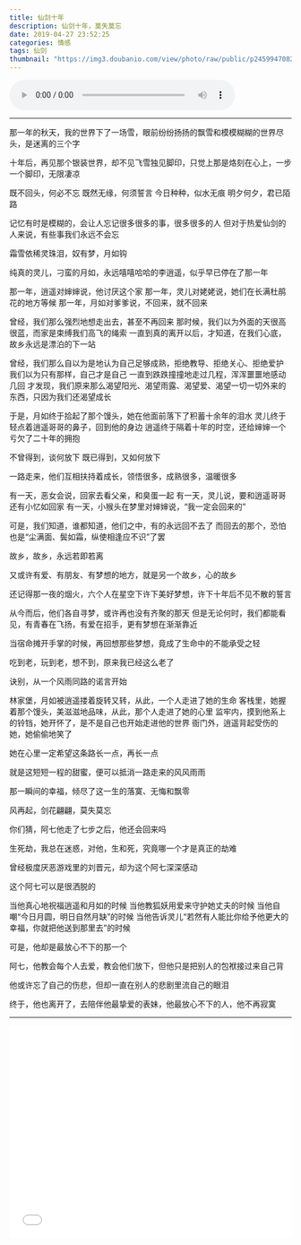 ```yaml
---
title: 仙剑十年
description: 仙剑十年，莫失莫忘
date: 2019-04-27 23:52:25
categories: 情感
tags: 仙剑
thumbnail: "https://img3.doubanio.com/view/photo/raw/public/p2459947082.jpg"
---
```


<audio autoplay controls="controls" style="width: 80%">
  <source  src="/audio/仙剑十年 .mp3">
</audio>

---

那一年的秋天，我的世界下了一场雪，眼前纷纷扬扬的飘雪和模模糊糊的世界尽头，是迷离的三个字

十年后，再见那个银装世界，却不见飞雪独见脚印，只觉上那是烙刻在心上，一步一个脚印，无限凄凉

既不回头，何必不忘
既然无缘，何须誓言
今日种种，似水无痕
明夕何夕，君已陌路

<!-- more -->

记忆有时是模糊的，会让人忘记很多很多的事，很多很多的人
但对于热爱仙剑的人来说，有些事我们永远不会忘

霜雪依稀灵珠泪，奴有梦，月如钩

纯真的灵儿，刁蛮的月如，永远嘻嘻哈哈的李逍遥，似乎早已停在了那一年

那一年，逍遥对婶婶说，他讨厌这个家
那一年，灵儿对姥姥说，她们在长满杜鹃花的地方等候
那一年，月如对爹爹说，不回来，就不回来

曾经，我们那么强烈地想走出去，甚至不再回来
那时候，我们以为外面的天很高很蓝，而家是束缚我们高飞的绳索
一直到真的离开以后，才知道，在我们心底，故乡永远是漂泊的下一站

曾经，我们那么自以为是地认为自己足够成熟，拒绝教导、拒绝关心、拒绝爱护
我们以为只有那样，自己才是自己
一直到跌跌撞撞地走过几程，浑浑噩噩地感动几回
才发现，我们原来那么渴望阳光、渴望雨露、渴望爱、渴望一切一切外来的东西，只因为我们还渴望成长

于是，月如终于拾起了那个馒头，她在他面前落下了积蓄十余年的泪水
灵儿终于轻点着逍遥哥哥的鼻子，回到他的身边
逍遥终于隔着十年的时空，还给婶婶一个亏欠了二十年的拥抱

不曾得到，谈何放下
既已得到，又如何放下

一路走来，他们互相扶持着成长，领悟很多，成熟很多，温暖很多

有一天，恶女会说，回家去看父亲，和臭蛋一起
有一天，灵儿说，要和逍遥哥哥还有小忆如回家
有一天，小猴头在梦里对婶婶说，“我一定会回来的”

可是，我们知道，谁都知道，他们之中，有的永远回不去了
而回去的那个，恐怕也是“尘满面、鬓如霜，纵使相逢应不识”了罢

故乡，故乡，永远若即若离

又或许有爱、有朋友、有梦想的地方，就是另一个故乡，心的故乡

还记得那一夜的烟火，六个人在星空下许下美好梦想，许下十年后不见不散的誓言

从今而后，他们各自寻梦，或许再也没有齐聚的那天
但是无论何时，我们都能看见，有青春在飞扬，有爱在招手，更有梦想在渐渐靠近

当宿命摊开手掌的时候，再回想那些梦想，竟成了生命中的不能承受之轻

吃到老，玩到老，想不到，原来我已经这么老了

诀别，从一个风雨同路的诺言开始

林家堡，月如被逍遥搂着旋转又转，从此，一个人走进了她的生命
客栈里，她握着那个馒头，美滋滋地品味，从此，那个人走进了她的心里
监牢内，摸到他系上的铃铛，她开怀了，是不是自己也开始走进他的世界
衙门外，逍遥背起受伤的她，她偷偷地笑了

她在心里一定希望这条路长一点，再长一点

就是这短短一程的甜蜜，便可以抵消一路走来的风风雨雨

那一瞬间的幸福，倾尽了这一生的落寞、无悔和飘零

风再起，剑花翩翩，莫失莫忘

你们猜，阿七他走了七步之后，他还会回来吗

生死劫，我总在迷惑，对他，生和死，究竟哪一个才是真正的劫难

曾经极度厌恶游戏里的刘晋元，却为这个阿七深深感动

这个阿七可以是很洒脱的

当他真心地祝福逍遥和月如的时候
当他教狐妖用爱来守护她丈夫的时候
当他自嘲“今日月圆，明日自然月缺”的时候
当他告诉灵儿“若然有人能比你给予他更大的幸福，你就把他送到那里去”的时候

可是，他却是最放心不下的那一个

阿七，他教会每个人去爱，教会他们放下，但他只是把别人的包袱接过来自己背

他或许忘了自己的伤悲，但却一直在别人的悲剧里流自己的眼泪

终于，他也离开了，去陪伴他最挚爱的表妹，他最放心不下的人，他不再寂寞

---

<div style="position: relative; width: 100%; height: 0; padding-bottom: 75%;">
  <iframe src="//player.bilibili.com/player.html?aid=11340652&cid=18754710&page=1"
          scrolling="no"
          border="0"
          frameborder="no"
          framespacing="0"
          allowfullscreen="true"
          style="position: absolute; width: 100%; height: 100%; left: 0; top: 0;">
  </iframe>
</div>
